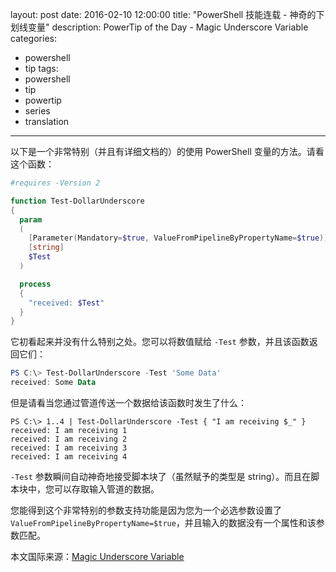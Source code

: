 layout: post
date: 2016-02-10 12:00:00
title: "PowerShell 技能连载 - 神奇的下划线变量"
description: PowerTip of the Day - Magic Underscore Variable
categories:
- powershell
- tip
tags:
- powershell
- tip
- powertip
- series
- translation
---
以下是一个非常特别（并且有详细文档的）的使用 PowerShell 变量的方法。请看这个函数：

```powershell
#requires -Version 2

function Test-DollarUnderscore
{
  param
  (
    [Parameter(Mandatory=$true, ValueFromPipelineByPropertyName=$true)]
    [string]
    $Test
  )

  process
  {
    "received: $Test"
  }
}
```

它初看起来并没有什么特别之处。您可以将数值赋给 `-Test` 参数，并且该函数返回它们：

```powershell
PS C:\> Test-DollarUnderscore -Test 'Some Data'
received: Some Data 
```

但是请看当您通过管道传送一个数据给该函数时发生了什么：

```shell
PS C:\> 1..4 | Test-DollarUnderscore -Test { "I am receiving $_" }
received: I am receiving 1
received: I am receiving 2
received: I am receiving 3
received: I am receiving 4 
```

`-Test` 参数瞬间自动神奇地接受脚本块了（虽然赋予的类型是 string）。而且在脚本块中，您可以存取输入管道的数据。

您能得到这个非常特别的参数支持功能是因为您为一个必选参数设置了 `ValueFromPipelineByPropertyName=$true`，并且输入的数据没有一个属性和该参数匹配。

<!--more-->
本文国际来源：[Magic Underscore Variable](http://community.idera.com/powershell/powertips/b/tips/posts/magic-underscore-variable)
